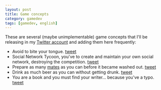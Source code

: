 ```yaml
---
layout: post
title: Game concepts
category: gamedev
tags: [gamedev, english]
---
```


These are several (maybe unimplementable) game concepts that I'll be
releasing in my [Twitter account](http://twitter.com/davidcapello/)
and adding them here frequently:

* Avoid to bite your tongue. [tweet](https://twitter.com/davidcapello/status/187705018114248704)
* Social Network Tycoon, you've to create and maintain
  your own social network, destroying the competition. [tweet](https://twitter.com/davidcapello/status/187894104837988352)
* Prepare as many [mates](http://en.wikipedia.org/wiki/Mate_%28beverage%29) as you can before it became washed out. [tweet](https://twitter.com/davidcapello/status/188373968632291328)
* Drink as much beer as you can without getting drunk. [tweet](https://twitter.com/davidcapello/status/188835537208094720)
* You are a book and you must find your writer... because you've a typo. [tweet](https://twitter.com/davidcapello/status/205112884160765952)
